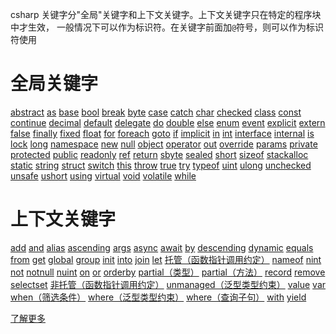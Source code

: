csharp 关键字分"全局"关键字和上下文关键字。上下文关键字只在特定的程序块中才生效， 一般情况下可以作为标识符。在关键字前面加`@`符号，则可以作为标识符使用

# 全局关键字

[abstract](https://learn.microsoft.com/zh-cn/dotnet/csharp/language-reference/keywords/abstract) [as](https://learn.microsoft.com/zh-cn/dotnet/csharp/language-reference/operators/type-testing-and-cast#as-operator) [base](https://learn.microsoft.com/zh-cn/dotnet/csharp/language-reference/keywords/base) [bool](https://learn.microsoft.com/zh-cn/dotnet/csharp/language-reference/builtin-types/bool) [break](https://learn.microsoft.com/zh-cn/dotnet/csharp/language-reference/statements/jump-statements#the-break-statement) [byte](https://learn.microsoft.com/zh-cn/dotnet/csharp/language-reference/builtin-types/integral-numeric-types) [case](https://learn.microsoft.com/zh-cn/dotnet/csharp/language-reference/statements/selection-statements#the-switch-statement) [catch](https://learn.microsoft.com/zh-cn/dotnet/csharp/language-reference/keywords/try-catch) [char](https://learn.microsoft.com/zh-cn/dotnet/csharp/language-reference/builtin-types/char) [checked](https://learn.microsoft.com/zh-cn/dotnet/csharp/language-reference/keywords/checked) [class](https://learn.microsoft.com/zh-cn/dotnet/csharp/language-reference/keywords/class) [const](https://learn.microsoft.com/zh-cn/dotnet/csharp/language-reference/keywords/const) [continue](https://learn.microsoft.com/zh-cn/dotnet/csharp/language-reference/statements/jump-statements#the-continue-statement) [decimal](https://learn.microsoft.com/zh-cn/dotnet/csharp/language-reference/builtin-types/floating-point-numeric-types) [default](https://learn.microsoft.com/zh-cn/dotnet/csharp/language-reference/keywords/default) [delegate](https://learn.microsoft.com/zh-cn/dotnet/csharp/language-reference/builtin-types/reference-types) [do](https://learn.microsoft.com/zh-cn/dotnet/csharp/language-reference/statements/iteration-statements#the-do-statement) [double](https://learn.microsoft.com/zh-cn/dotnet/csharp/language-reference/builtin-types/floating-point-numeric-types) [else](https://learn.microsoft.com/zh-cn/dotnet/csharp/language-reference/statements/selection-statements#the-if-statement) [enum](https://learn.microsoft.com/zh-cn/dotnet/csharp/language-reference/builtin-types/enum) [event](https://learn.microsoft.com/zh-cn/dotnet/csharp/language-reference/keywords/event) [explicit](https://learn.microsoft.com/zh-cn/dotnet/csharp/language-reference/operators/user-defined-conversion-operators) [extern](https://learn.microsoft.com/zh-cn/dotnet/csharp/language-reference/keywords/extern) [false](https://learn.microsoft.com/zh-cn/dotnet/csharp/language-reference/builtin-types/bool) [finally](https://learn.microsoft.com/zh-cn/dotnet/csharp/language-reference/keywords/try-finally) [fixed](https://learn.microsoft.com/zh-cn/dotnet/csharp/language-reference/keywords/fixed-statement) [float](https://learn.microsoft.com/zh-cn/dotnet/csharp/language-reference/builtin-types/floating-point-numeric-types) [for](https://learn.microsoft.com/zh-cn/dotnet/csharp/language-reference/statements/iteration-statements#the-for-statement) [foreach](https://learn.microsoft.com/zh-cn/dotnet/csharp/language-reference/statements/iteration-statements#the-foreach-statement) [goto](https://learn.microsoft.com/zh-cn/dotnet/csharp/language-reference/statements/jump-statements#the-goto-statement) [if](https://learn.microsoft.com/zh-cn/dotnet/csharp/language-reference/statements/selection-statements#the-if-statement) [implicit](https://learn.microsoft.com/zh-cn/dotnet/csharp/language-reference/operators/user-defined-conversion-operators) [in](https://learn.microsoft.com/zh-cn/dotnet/csharp/language-reference/keywords/in) [int](https://learn.microsoft.com/zh-cn/dotnet/csharp/language-reference/builtin-types/integral-numeric-types) [interface](https://learn.microsoft.com/zh-cn/dotnet/csharp/language-reference/keywords/interface) [internal](https://learn.microsoft.com/zh-cn/dotnet/csharp/language-reference/keywords/internal) [is](https://learn.microsoft.com/zh-cn/dotnet/csharp/language-reference/operators/is) [lock](https://learn.microsoft.com/zh-cn/dotnet/csharp/language-reference/statements/lock) [long](https://learn.microsoft.com/zh-cn/dotnet/csharp/language-reference/builtin-types/integral-numeric-types) [namespace](https://learn.microsoft.com/zh-cn/dotnet/csharp/language-reference/keywords/namespace) [new](https://learn.microsoft.com/zh-cn/dotnet/csharp/language-reference/operators/new-operator) [null](https://learn.microsoft.com/zh-cn/dotnet/csharp/language-reference/keywords/null) [object](https://learn.microsoft.com/zh-cn/dotnet/csharp/language-reference/builtin-types/reference-types) [operator](https://learn.microsoft.com/zh-cn/dotnet/csharp/language-reference/operators/operator-overloading) [out](https://learn.microsoft.com/zh-cn/dotnet/csharp/language-reference/keywords/out) [override](https://learn.microsoft.com/zh-cn/dotnet/csharp/language-reference/keywords/override) [params](https://learn.microsoft.com/zh-cn/dotnet/csharp/language-reference/keywords/params) [private](https://learn.microsoft.com/zh-cn/dotnet/csharp/language-reference/keywords/private) [protected](https://learn.microsoft.com/zh-cn/dotnet/csharp/language-reference/keywords/protected) [public](https://learn.microsoft.com/zh-cn/dotnet/csharp/language-reference/keywords/public) [readonly](https://learn.microsoft.com/zh-cn/dotnet/csharp/language-reference/keywords/readonly) [ref](https://learn.microsoft.com/zh-cn/dotnet/csharp/language-reference/keywords/ref) [return](https://learn.microsoft.com/zh-cn/dotnet/csharp/language-reference/statements/jump-statements#the-return-statement) [sbyte](https://learn.microsoft.com/zh-cn/dotnet/csharp/language-reference/builtin-types/integral-numeric-types) [sealed](https://learn.microsoft.com/zh-cn/dotnet/csharp/language-reference/keywords/sealed) [short](https://learn.microsoft.com/zh-cn/dotnet/csharp/language-reference/builtin-types/integral-numeric-types) [sizeof](https://learn.microsoft.com/zh-cn/dotnet/csharp/language-reference/operators/sizeof) [stackalloc](https://learn.microsoft.com/zh-cn/dotnet/csharp/language-reference/operators/stackalloc) [static](https://learn.microsoft.com/zh-cn/dotnet/csharp/language-reference/keywords/static) [string](https://learn.microsoft.com/zh-cn/dotnet/csharp/language-reference/builtin-types/reference-types) [struct](https://learn.microsoft.com/zh-cn/dotnet/csharp/language-reference/builtin-types/struct) [switch](https://learn.microsoft.com/zh-cn/dotnet/csharp/language-reference/operators/switch-expression) [this](https://learn.microsoft.com/zh-cn/dotnet/csharp/language-reference/keywords/this) [throw](https://learn.microsoft.com/zh-cn/dotnet/csharp/language-reference/keywords/throw) [true](https://learn.microsoft.com/zh-cn/dotnet/csharp/language-reference/builtin-types/bool) [try](https://learn.microsoft.com/zh-cn/dotnet/csharp/language-reference/keywords/try-catch) [typeof](https://learn.microsoft.com/zh-cn/dotnet/csharp/language-reference/operators/type-testing-and-cast#typeof-operator) [uint](https://learn.microsoft.com/zh-cn/dotnet/csharp/language-reference/builtin-types/integral-numeric-types) [ulong](https://learn.microsoft.com/zh-cn/dotnet/csharp/language-reference/builtin-types/integral-numeric-types) [unchecked](https://learn.microsoft.com/zh-cn/dotnet/csharp/language-reference/keywords/unchecked) [unsafe](https://learn.microsoft.com/zh-cn/dotnet/csharp/language-reference/keywords/unsafe) [ushort](https://learn.microsoft.com/zh-cn/dotnet/csharp/language-reference/builtin-types/integral-numeric-types) [using](https://learn.microsoft.com/zh-cn/dotnet/csharp/language-reference/keywords/using) [virtual](https://learn.microsoft.com/zh-cn/dotnet/csharp/language-reference/keywords/virtual) [void](https://learn.microsoft.com/zh-cn/dotnet/csharp/language-reference/builtin-types/void) [volatile](https://learn.microsoft.com/zh-cn/dotnet/csharp/language-reference/keywords/volatile) [while](https://learn.microsoft.com/zh-cn/dotnet/csharp/language-reference/statements/iteration-statements#the-while-statement)

# 上下文关键字

[add](https://learn.microsoft.com/zh-cn/dotnet/csharp/language-reference/keywords/add) [and](https://learn.microsoft.com/zh-cn/dotnet/csharp/language-reference/operators/patterns#logical-patterns) [alias](https://learn.microsoft.com/zh-cn/dotnet/csharp/language-reference/keywords/extern-alias) [ascending](https://learn.microsoft.com/zh-cn/dotnet/csharp/language-reference/keywords/ascending) [args](https://learn.microsoft.com/zh-cn/dotnet/csharp/fundamentals/program-structure/top-level-statements#args) [async](https://learn.microsoft.com/zh-cn/dotnet/csharp/language-reference/keywords/async) [await](https://learn.microsoft.com/zh-cn/dotnet/csharp/language-reference/operators/await) [by](https://learn.microsoft.com/zh-cn/dotnet/csharp/language-reference/keywords/by) [descending](https://learn.microsoft.com/zh-cn/dotnet/csharp/language-reference/keywords/descending) [dynamic](https://learn.microsoft.com/zh-cn/dotnet/csharp/language-reference/builtin-types/reference-types) [equals](https://learn.microsoft.com/zh-cn/dotnet/csharp/language-reference/keywords/equals) [from](https://learn.microsoft.com/zh-cn/dotnet/csharp/language-reference/keywords/from-clause) [get](https://learn.microsoft.com/zh-cn/dotnet/csharp/language-reference/keywords/get) [global](https://learn.microsoft.com/zh-cn/dotnet/csharp/language-reference/operators/namespace-alias-qualifier) [group](https://learn.microsoft.com/zh-cn/dotnet/csharp/language-reference/keywords/group-clause) [init](https://learn.microsoft.com/zh-cn/dotnet/csharp/language-reference/keywords/init) [into](https://learn.microsoft.com/zh-cn/dotnet/csharp/language-reference/keywords/into) [join](https://learn.microsoft.com/zh-cn/dotnet/csharp/language-reference/keywords/join-clause) [let](https://learn.microsoft.com/zh-cn/dotnet/csharp/language-reference/keywords/let-clause) [托管（函数指针调用约定）](https://learn.microsoft.com/zh-cn/dotnet/csharp/language-reference/unsafe-code#function-pointers) [nameof](https://learn.microsoft.com/zh-cn/dotnet/csharp/language-reference/operators/nameof) [nint](https://learn.microsoft.com/zh-cn/dotnet/csharp/language-reference/builtin-types/integral-numeric-types) [not](https://learn.microsoft.com/zh-cn/dotnet/csharp/language-reference/operators/patterns#logical-patterns) [notnull](https://learn.microsoft.com/zh-cn/dotnet/csharp/programming-guide/generics/constraints-on-type-parameters#notnull-constraint) [nuint](https://learn.microsoft.com/zh-cn/dotnet/csharp/language-reference/builtin-types/integral-numeric-types) [on](https://learn.microsoft.com/zh-cn/dotnet/csharp/language-reference/keywords/on) [or](https://learn.microsoft.com/zh-cn/dotnet/csharp/language-reference/operators/patterns#logical-patterns) [orderby](https://learn.microsoft.com/zh-cn/dotnet/csharp/language-reference/keywords/orderby-clause) [partial（类型）](https://learn.microsoft.com/zh-cn/dotnet/csharp/language-reference/keywords/partial-type) [partial（方法）](https://learn.microsoft.com/zh-cn/dotnet/csharp/language-reference/keywords/partial-method) [record](https://learn.microsoft.com/zh-cn/dotnet/csharp/fundamentals/types/records) [remove](https://learn.microsoft.com/zh-cn/dotnet/csharp/language-reference/keywords/remove) [select](https://learn.microsoft.com/zh-cn/dotnet/csharp/language-reference/keywords/select-clause)[set](https://learn.microsoft.com/zh-cn/dotnet/csharp/language-reference/keywords/set) [非托管（函数指针调用约定）](https://learn.microsoft.com/zh-cn/dotnet/csharp/language-reference/unsafe-code#function-pointers) [unmanaged（泛型类型约束）](https://learn.microsoft.com/zh-cn/dotnet/csharp/programming-guide/generics/constraints-on-type-parameters#unmanaged-constraint) [value](https://learn.microsoft.com/zh-cn/dotnet/csharp/language-reference/keywords/value) [var](https://learn.microsoft.com/zh-cn/dotnet/csharp/language-reference/keywords/var) [when（筛选条件）](https://learn.microsoft.com/zh-cn/dotnet/csharp/language-reference/keywords/when) [where（泛型类型约束）](https://learn.microsoft.com/zh-cn/dotnet/csharp/language-reference/keywords/where-generic-type-constraint) [where（查询子句）](https://learn.microsoft.com/zh-cn/dotnet/csharp/language-reference/keywords/where-clause) [with](https://learn.microsoft.com/zh-cn/dotnet/csharp/language-reference/operators/with-expression) [yield](https://learn.microsoft.com/zh-cn/dotnet/csharp/language-reference/keywords/yield)


[了解更多](https://learn.microsoft.com/zh-cn/dotnet/csharp/language-reference/keywords/)
